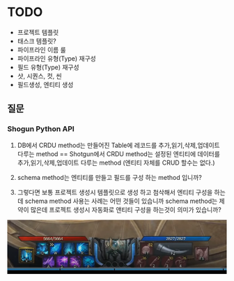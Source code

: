 # TODO

- 프로젝트 템플릿
- 태스크 템플릿?
- 파이프라인 이름 룰
- 파이프라인 유형(Type) 재구성
- 필드 유형(Type) 재구성
- 샷, 시퀀스, 컷, 씬
- 필드생성, 엔티티 생성

## 질문

### Shogun Python API

1. DB에서 CRDU method는 만들어진 Table에 레코드를 추가,읽기,삭제,업데이트 다루는 method == Shotgun에서 CRDU method는 설정된 엔티티에 데이터를 추가,읽기,삭제,업데이트 다루는 method (엔티티 자체를 CRUD 할수는 없다.)

2. schema method는 엔티티를 만들고 필드를 구성 하는 method 입니까?

3. 그렇다면 보통 프로젝트 생성시 템플릿으로 생성 하고 첨삭해서 엔티티 구성을 하는데 schema method 사용는 사례는 어떤 것들이 있습니까 schema method는 제약이 많은데 프로젝트 생성시 자동화로 앤티티 구성을 하는것이 의미가 있습니까?

![Local Image](/img/1.png)